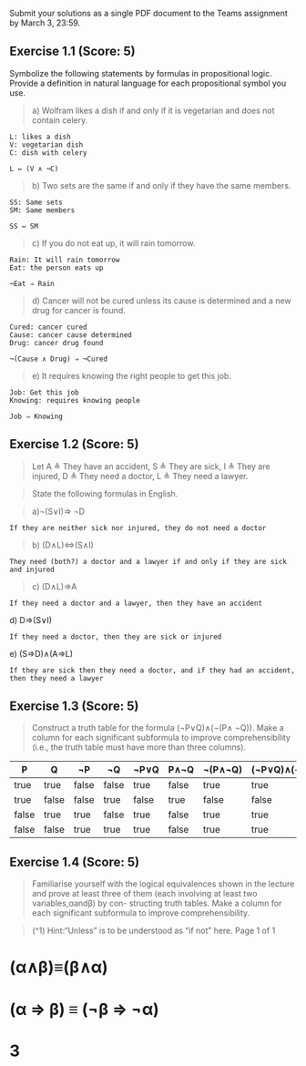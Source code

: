 
Submit your solutions as a single PDF document to the Teams assignment by
March 3, 23:59.

## Exercise 1.1 (Score: 5)

Symbolize the following statements by formulas in propositional logic. Provide
a definition in natural language for each propositional symbol you use.


>a) Wolfram likes a dish if and only if it is vegetarian and does not contain
celery.
```
L: likes a dish
V: vegetarian dish
C: dish with celery

L ⇔ (V ∧ ¬C)
```

>b) Two sets are the same if and only if they have the same members.

```
SS: Same sets
SM: Same members

SS ⇔ SM
```

>c) If you do not eat up, it will rain tomorrow.

```
Rain: It will rain tomorrow
Eat: the person eats up

¬Eat ⇒ Rain
```

>d) Cancer will not be cured unless its cause is determined and a new drug
for cancer is found.

```
Cured: cancer cured
Cause: cancer cause determined
Drug: cancer drug found

¬(Cause ∧ Drug) ⇒ ¬Cured

```

>e) It requires knowing the right people to get this job.

```
Job: Get this job
Knowing: requires knowing people

Job ⇒ Knowing
```

## Exercise 1.2 (Score: 5)

>Let
A ≜ They have an accident,
S ≜ They are sick,
I ≜ They are injured,
D ≜ They need a doctor,
L ≜ They need a lawyer.

>State the following formulas in English.


>a)¬(S∨I)⇒ ¬D
```
If they are neither sick nor injured, they do not need a doctor
```
>b) (D∧L)⇔(S∧I)
```
They need (both?) a doctor and a lawyer if and only if they are sick and injured
```
>c) (D∧L)⇒A
```
If they need a doctor and a lawyer, then they have an accident
```
d) D⇒(S∨I)
```
If they need a doctor, then they are sick or injured
```
e) (S⇒D)∧(A⇒L)
```
If they are sick then they need a doctor, and if they had an accident, then they need a lawyer
```
## Exercise 1.3 (Score: 5)

>Construct a truth table for the formula (¬P∨Q)∧(¬(P∧ ¬Q)). Make a
column for each significant subformula to improve comprehensibility (i.e., the truth table must have more than three columns).


| P     | Q     | ¬P    | ¬Q    | ¬P∨Q  | P∧¬Q  | ¬(P∧¬Q) | (¬P∨Q)∧(¬(P∧¬Q)) |
| ----- | ----- | ----- | ----- | ----- | ----- | ------- | ---------------- |
| true  | true  | false | false | true  | false | true    | true             |
| true  | false | false | true  | false | true  | false   | false            |
| false | true  | true  | false | true  | false | true    | true             |
| false | false | true  | true  | true  | false | true    | true             |



## Exercise 1.4 (Score: 5)

>Familiarise yourself with the logical equivalences shown in the lecture and prove
at least three of them (each involving at least two variables,αandβ) by con-
structing truth tables. Make a column for each significant subformula to improve
comprehensibility.

>(^1) Hint:“Unless” is to be understood as “if not” here.
Page 1 of 1

# (α∧β)≡(β∧α)

# (α ⇒ β) ≡ (¬β ⇒ ¬α)

# 3 


